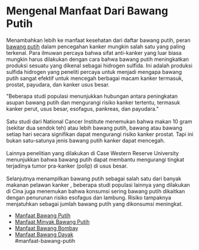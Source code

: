 <h1>Mengenal Manfaat Dari Bawang Putih</h1>
Menambahkan lebih ke manfaat kesehatan dari daftar bawang putih, peran <a href="http://manfaatbawangputih.bitballoon.com/" target="_blank">bawang putih</a> dalam pencegahan kanker mungkin salah satu yang paling terkenal. Para ilmuwan percaya bahwa sifat anti-kanker yang luar biasa mungkin harus dilakukan dengan cara bahwa bawang putih meningkatkan produksi sesuatu yang dikenal sebagai hidrogen sulfida. Ini adalah produksi sulfida hidrogen yang peneliti percaya untuk menjadi mengapa bawang putih sangat efektif untuk mencegah berbagai macam kanker termasuk, prostat, payudara, dan kanker usus besar.<br />

"Beberapa studi populasi menunjukkan hubungan antara peningkatan asupan bawang putih dan mengurangi risiko kanker tertentu, termasuk kanker perut, usus besar, esofagus, pankreas, dan payudara." <br />
<br />
Satu studi dari National Cancer Institute menemukan bahwa makan 10 gram (sekitar dua sendok teh) atau lebih bawang putih, bawang atau bawang setiap hari secara signifikan dapat mengurangi risiko kanker prostat. Tapi ini bukan satu-satunya jenis bawang putih kanker dapat mencegah.<br />
<br />
Lainnya penelitian yang dilakukan di Case Western Reserve University menunjukkan bahwa bawang putih dapat membantu mengurangi tingkat terjadinya tumor pra-kanker (polip) di usus besar.<br />
<br />
Selanjutnya menampilkan bawang putih sebagai salah satu dari banyak makanan pelawan kanker , beberapa studi populasi lainnya yang dilakukan di Cina juga menemukan bahwa konsumsi sering bawang putih dikaitkan dengan penurunan risiko esofagus dan lambung. Risiko tampaknya menjatuhkan sebagai jumlah bawang putih yang dikonsumsi meningkat. 
- <a href="http://www.bugarfit.com/2016/06/bawang-putih.html" target="_blank">Manfaat Bawang Putih</a>
- <a href="http://www.bugarfit.com/2016/06/manfaat-minyak-bawang-putih-bisa.html" target="_blank">Manfaat Minyak Bawang Putih</a> <br />
- <a href="http://www.bugarfit.com/2015/12/manfaat-bawang-bombai.html" target="_blank">Manfaat Bawang Bombay</a><br />
- <a href="http://www.bugarfit.com/2015/09/bawang-dayak.html" target="_blank">Manfaat Bawang Dayak</a><br />
#manfaat-bawang-putih
